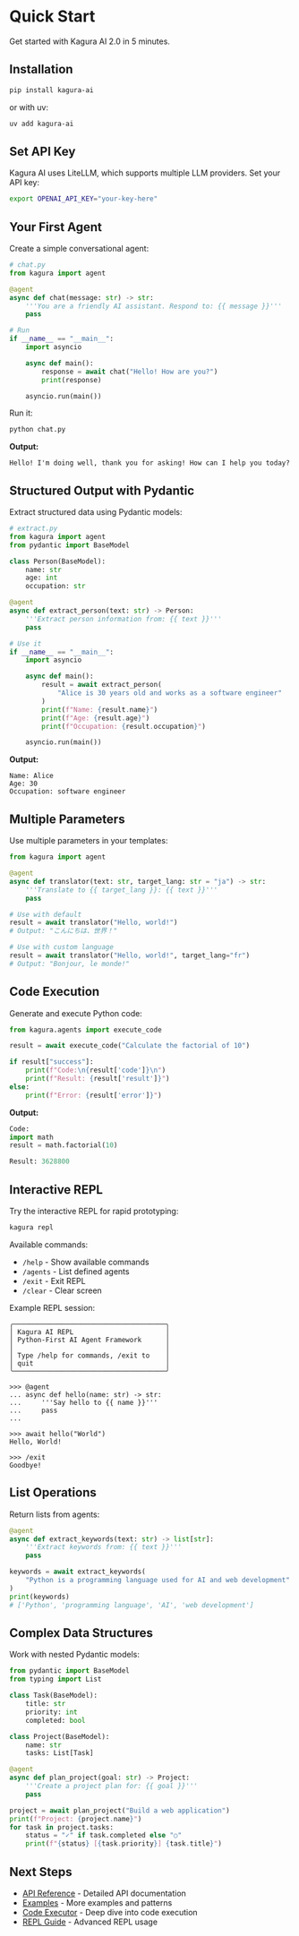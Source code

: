 # Quick Start

Get started with Kagura AI 2.0 in 5 minutes.

## Installation

```bash
pip install kagura-ai
```

or with uv:

```bash
uv add kagura-ai
```

## Set API Key

Kagura AI uses LiteLLM, which supports multiple LLM providers. Set your API key:

```bash
export OPENAI_API_KEY="your-key-here"
```

## Your First Agent

Create a simple conversational agent:

```python
# chat.py
from kagura import agent

@agent
async def chat(message: str) -> str:
    '''You are a friendly AI assistant. Respond to: {{ message }}'''
    pass

# Run
if __name__ == "__main__":
    import asyncio

    async def main():
        response = await chat("Hello! How are you?")
        print(response)

    asyncio.run(main())
```

Run it:
```bash
python chat.py
```

**Output:**
```
Hello! I'm doing well, thank you for asking! How can I help you today?
```

## Structured Output with Pydantic

Extract structured data using Pydantic models:

```python
# extract.py
from kagura import agent
from pydantic import BaseModel

class Person(BaseModel):
    name: str
    age: int
    occupation: str

@agent
async def extract_person(text: str) -> Person:
    '''Extract person information from: {{ text }}'''
    pass

# Use it
if __name__ == "__main__":
    import asyncio

    async def main():
        result = await extract_person(
            "Alice is 30 years old and works as a software engineer"
        )
        print(f"Name: {result.name}")
        print(f"Age: {result.age}")
        print(f"Occupation: {result.occupation}")

    asyncio.run(main())
```

**Output:**
```
Name: Alice
Age: 30
Occupation: software engineer
```

## Multiple Parameters

Use multiple parameters in your templates:

```python
from kagura import agent

@agent
async def translator(text: str, target_lang: str = "ja") -> str:
    '''Translate to {{ target_lang }}: {{ text }}'''
    pass

# Use with default
result = await translator("Hello, world!")
# Output: "こんにちは、世界！"

# Use with custom language
result = await translator("Hello, world!", target_lang="fr")
# Output: "Bonjour, le monde!"
```

## Code Execution

Generate and execute Python code:

```python
from kagura.agents import execute_code

result = await execute_code("Calculate the factorial of 10")

if result["success"]:
    print(f"Code:\n{result['code']}\n")
    print(f"Result: {result['result']}")
else:
    print(f"Error: {result['error']}")
```

**Output:**
```python
Code:
import math
result = math.factorial(10)

Result: 3628800
```

## Interactive REPL

Try the interactive REPL for rapid prototyping:

```bash
kagura repl
```

Available commands:
- `/help` - Show available commands
- `/agents` - List defined agents
- `/exit` - Exit REPL
- `/clear` - Clear screen

Example REPL session:

```
╭──────────────────────────────────────╮
│ Kagura AI REPL                       │
│ Python-First AI Agent Framework      │
│                                      │
│ Type /help for commands, /exit to    │
│ quit                                 │
╰──────────────────────────────────────╯

>>> @agent
... async def hello(name: str) -> str:
...     '''Say hello to {{ name }}'''
...     pass
...

>>> await hello("World")
Hello, World!

>>> /exit
Goodbye!
```

## List Operations

Return lists from agents:

```python
@agent
async def extract_keywords(text: str) -> list[str]:
    '''Extract keywords from: {{ text }}'''
    pass

keywords = await extract_keywords(
    "Python is a programming language used for AI and web development"
)
print(keywords)
# ['Python', 'programming language', 'AI', 'web development']
```

## Complex Data Structures

Work with nested Pydantic models:

```python
from pydantic import BaseModel
from typing import List

class Task(BaseModel):
    title: str
    priority: int
    completed: bool

class Project(BaseModel):
    name: str
    tasks: List[Task]

@agent
async def plan_project(goal: str) -> Project:
    '''Create a project plan for: {{ goal }}'''
    pass

project = await plan_project("Build a web application")
print(f"Project: {project.name}")
for task in project.tasks:
    status = "✓" if task.completed else "○"
    print(f"{status} [{task.priority}] {task.title}")
```

## Next Steps

- [API Reference](api/agent.md) - Detailed API documentation
- [Examples](https://github.com/JFK/kagura-ai/tree/main/examples) - More examples and patterns
- [Code Executor](api/executor.md) - Deep dive into code execution
- [REPL Guide](tutorials/05-repl.md) - Advanced REPL usage
